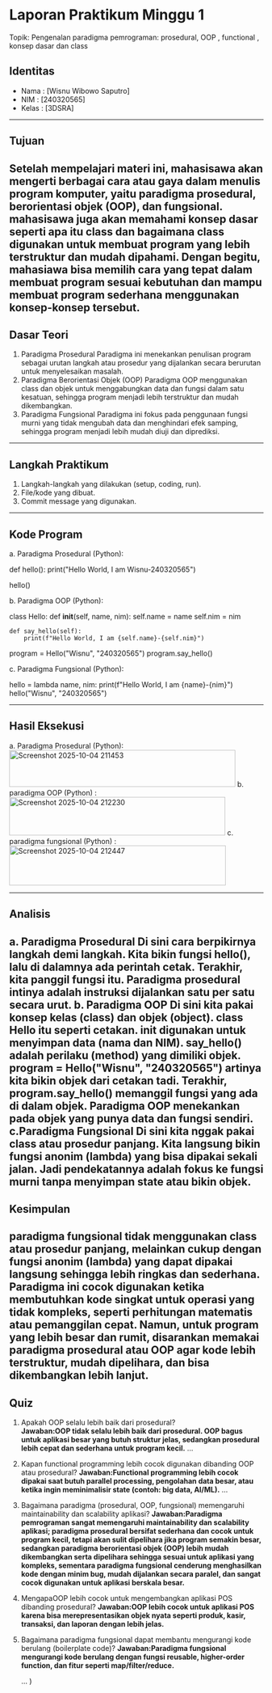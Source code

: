 # Laporan Praktikum Minggu 1 
Topik: Pengenalan paradigma pemrograman: prosedural, OOP , functional , konsep dasar dan class

## Identitas
- Nama  : [Wisnu Wibowo Saputro]
- NIM   : [240320565]
- Kelas : [3DSRA]

---

## Tujuan
Setelah mempelajari materi ini, mahasisawa akan mengerti berbagai cara atau gaya dalam menulis program komputer, yaitu paradigma prosedural, berorientasi objek (OOP), dan fungsional. mahasisawa juga akan memahami konsep dasar seperti apa itu class dan bagaimana class digunakan untuk membuat program yang lebih terstruktur dan mudah dipahami. Dengan begitu, mahasiawa bisa memilih cara yang tepat dalam membuat program sesuai kebutuhan dan mampu membuat program sederhana menggunakan konsep-konsep tersebut.
---

## Dasar Teori
1. Paradigma Prosedural
Paradigma ini menekankan penulisan program sebagai urutan langkah atau prosedur yang dijalankan secara berurutan untuk menyelesaikan masalah.
2. Paradigma Berorientasi Objek (OOP)
Paradigma OOP menggunakan class dan objek untuk menggabungkan data dan fungsi dalam satu kesatuan, sehingga program menjadi lebih terstruktur dan mudah dikembangkan.
3. Paradigma Fungsional
Paradigma ini fokus pada penggunaan fungsi murni yang tidak mengubah data dan menghindari efek samping, sehingga program menjadi lebih mudah diuji dan diprediksi.

---

## Langkah Praktikum
1. Langkah-langkah yang dilakukan (setup, coding, run).  
2. File/kode yang dibuat.  
3. Commit message yang digunakan.

---

## Kode Program

a. Paradigma Prosedural (Python):

def hello():
    print("Hello World, I am Wisnu-240320565")

hello()

b. Paradigma OOP (Python):

class Hello:
    def __init__(self, name, nim):
        self.name = name
        self.nim = nim

    def say_hello(self):
        print(f"Hello World, I am {self.name}-{self.nim}")

program = Hello("Wisnu", "240320565")
program.say_hello()

c. Paradigma Fungsional (Python):

hello = lambda name, nim: print(f"Hello World, I am {name}-{nim}")
hello("Wisnu", "240320565")

---

## Hasil Eksekusi

a. Paradigma Prosedural (Python):
<img width="448" height="73" alt="Screenshot 2025-10-04 211453" src="https://github.com/user-attachments/assets/a648c407-635e-423e-9ee9-c44965383643" />
b. paradigma OOP (Python) :
<img width="428" height="76" alt="Screenshot 2025-10-04 212230" src="https://github.com/user-attachments/assets/0159c453-ca13-4399-a9a8-664eada77f2d" />
c. paradigma fungsional (Python) :
<img width="429" height="79" alt="Screenshot 2025-10-04 212447" src="https://github.com/user-attachments/assets/73d7aa9f-0ffe-4b45-825a-778fd7671f0c" />

---

## Analisis
  
a. Paradigma Prosedural
    Di sini cara berpikirnya langkah demi langkah. Kita bikin fungsi hello(), lalu di dalamnya ada perintah cetak. Terakhir, kita panggil fungsi itu.
    Paradigma prosedural intinya adalah instruksi dijalankan satu per satu secara urut.
b. Paradigma OOP
    Di sini kita pakai konsep kelas (class) dan objek (object).
    class Hello itu seperti cetakan.
    __init__ digunakan untuk menyimpan data (nama dan NIM).
    say_hello() adalah perilaku (method) yang dimiliki objek.
    program = Hello("Wisnu", "240320565") artinya kita bikin objek dari cetakan tadi.
    Terakhir, program.say_hello() memanggil fungsi yang ada di dalam objek.
    Paradigma OOP menekankan pada objek yang punya data dan fungsi sendiri.
c.Paradigma Fungsional
  Di sini kita nggak pakai class atau prosedur panjang.
  Kita langsung bikin fungsi anonim (lambda) yang bisa dipakai sekali jalan. Jadi pendekatannya adalah fokus ke fungsi murni tanpa menyimpan state atau bikin objek.
---

## Kesimpulan

paradigma fungsional tidak menggunakan class atau prosedur panjang, melainkan cukup dengan fungsi anonim (lambda) yang dapat dipakai langsung sehingga lebih ringkas dan sederhana. Paradigma ini cocok digunakan ketika membutuhkan kode singkat untuk operasi yang tidak kompleks, seperti perhitungan matematis atau pemanggilan cepat. Namun, untuk program yang lebih besar dan rumit, disarankan memakai paradigma prosedural atau OOP agar kode lebih terstruktur, mudah dipelihara, dan bisa dikembangkan lebih lanjut.
---

## Quiz
 1. Apakah OOP selalu lebih baik dari prosedural?   
   **Jawaban:OOP tidak selalu lebih baik dari prosedural. OOP bagus untuk aplikasi besar yang butuh struktur jelas, sedangkan prosedural lebih cepat dan sederhana untuk program kecil.** …  

2. Kapan functional programming lebih cocok digunakan
 dibanding OOP atau prosedural? 
   **Jawaban:Functional programming lebih cocok dipakai saat butuh parallel processing, pengolahan data besar, atau ketika ingin meminimalisir state (contoh: big data, AI/ML).** …  

3. Bagaimana paradigma (prosedural, OOP, fungsional) 
memengaruhi maintainability dan scalability aplikasi? 
   **Jawaban:Paradigma pemrograman sangat memengaruhi maintainability dan scalability aplikasi; paradigma prosedural bersifat sederhana dan cocok untuk program kecil, tetapi akan sulit dipelihara jika program semakin besar, sedangkan paradigma berorientasi objek (OOP) lebih mudah dikembangkan serta dipelihara sehingga sesuai untuk aplikasi yang kompleks, sementara paradigma fungsional cenderung menghasilkan kode dengan minim bug, mudah dijalankan secara paralel, dan sangat cocok digunakan untuk aplikasi berskala besar.**

4. MengapaOOP lebih cocok untuk mengembangkan
 aplikasi POS dibanding prosedural?
    **Jawaban:OOP lebih cocok untuk aplikasi POS karena bisa merepresentasikan objek nyata seperti produk, kasir, transaksi, dan laporan dengan lebih jelas.**
   
5. Bagaimana paradigma fungsional dapat membantu
 mengurangi kode berulang (boilerplate code)?
  **Jawaban:Paradigma fungsional mengurangi kode berulang dengan fungsi reusable, higher-order function, dan fitur seperti map/filter/reduce.**
   



   …  )
